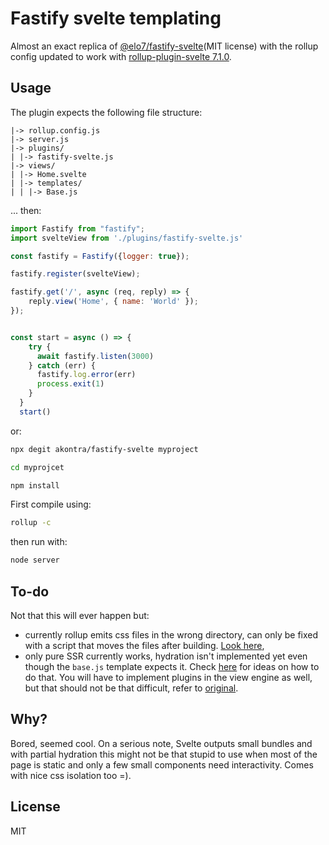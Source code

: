 # Fastify svelte templating
Almost an exact replica of [@elo7/fastify-svelte](https://www.npmjs.com/package/@elo7/fastify-svelte)(MIT license) with the rollup config updated to work with [rollup-plugin-svelte 7.1.0](https://github.com/sveltejs/rollup-plugin-svelte).

## Usage

The plugin expects the following file structure:
```
|-> rollup.config.js
|-> server.js
|-> plugins/
| |-> fastify-svelte.js
|-> views/
| |-> Home.svelte
| |-> templates/
| | |-> Base.js
```

... then: 
```javascript
import Fastify from "fastify";
import svelteView from './plugins/fastify-svelte.js'

const fastify = Fastify({logger: true});

fastify.register(svelteView);

fastify.get('/', async (req, reply) => {
    reply.view('Home', { name: 'World' });
});


const start = async () => {
    try {
      await fastify.listen(3000)
    } catch (err) {
      fastify.log.error(err)
      process.exit(1)
    }
  }
  start()
```
or:
```bash
npx degit akontra/fastify-svelte myproject
```
```bash
cd myprojcet
```
```bash
npm install
```

First compile using:
```bash
rollup -c
```
then run with:
```bash
node server
```

## To-do
Not that this will ever happen but: 
- currently rollup emits css files in the wrong directory, can only be fixed with a script that moves the files after building. [Look here](https://github.com/egoist/rollup-plugin-postcss/issues/250),
- only pure SSR currently works, hydration isn't implemented yet even though the `base.js` template expects it. Check [here](https://github.com/elo7/fastify-svelte-partial-hydration) for ideas on how to do that. You will have to implement plugins in the view engine as well, but that should not be that difficult, refer to [original](https://www.npmjs.com/package/@elo7/fastify-svelte).

## Why?
Bored, seemed cool. On a serious note, Svelte outputs small bundles and with partial hydration this might not be that stupid to use when most of the page is static and only a few small components need interactivity. Comes with nice css isolation too =).

## License
MIT